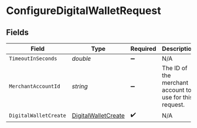 # ConfigureDigitalWalletRequest


## Fields

| Field                                                                 | Type                                                                  | Required                                                              | Description                                                           |
| --------------------------------------------------------------------- | --------------------------------------------------------------------- | --------------------------------------------------------------------- | --------------------------------------------------------------------- |
| `TimeoutInSeconds`                                                    | *double*                                                              | :heavy_minus_sign:                                                    | N/A                                                                   |
| `MerchantAccountId`                                                   | *string*                                                              | :heavy_minus_sign:                                                    | The ID of the merchant account to use for this request.               |
| `DigitalWalletCreate`                                                 | [DigitalWalletCreate](../../Models/Components/DigitalWalletCreate.md) | :heavy_check_mark:                                                    | N/A                                                                   |